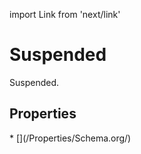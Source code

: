 import Link from 'next/link'

# Suspended

Suspended.

## Properties

<Grid>
* [](/Properties/Schema.org/)

</Grid>

